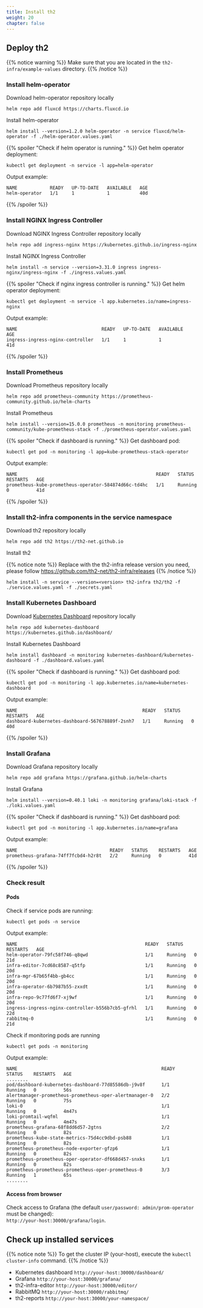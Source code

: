 ```yaml
---
title: Install th2
weight: 20
chapter: false
---
```


## Deploy th2

{{% notice warning %}}
Make sure that you are located in the `th2-infra/example-values` directory.
{{% /notice %}}

### Install helm-operator

Download helm-operator repository locally

```shell
helm repo add fluxcd https://charts.fluxcd.io
```

Install helm-operator

```shell
helm install --version=1.2.0 helm-operator -n service fluxcd/helm-operator -f ./helm-operator.values.yaml
```

{{% spoiler "Check if helm operator is running." %}}
Get helm operator deployment:
```shell
kubectl get deployment -n service -l app=helm-operator
```
Output example:
```shell
NAME            READY   UP-TO-DATE   AVAILABLE   AGE
helm-operator   1/1     1            1           40d
```
{{% /spoiler %}}

### Install NGINX Ingress Controller
Download NGINX Ingress Controller repository locally
```shell
helm repo add ingress-nginx https://kubernetes.github.io/ingress-nginx
```
Install NGINX Ingress Controller
```shell
helm install -n service --version=3.31.0 ingress ingress-nginx/ingress-nginx -f ./ingress.values.yaml
```

{{% spoiler "Check if nginx ingress controller is running." %}}
Get helm operator deployment:
```shell
kubectl get deployment -n service -l app.kubernetes.io/name=ingress-nginx
```
Output example:
```shell
NAME                               READY   UP-TO-DATE   AVAILABLE   AGE
ingress-ingress-nginx-controller   1/1     1            1           41d
```
{{% /spoiler %}}

### Install Prometheus

Download Prometheus repository locally

```shell
helm repo add prometheus-community https://prometheus-community.github.io/helm-charts
```

Install Prometheus

```shell
helm install --version=15.0.0 prometheus -n monitoring prometheus-community/kube-prometheus-stack -f ./prometheus-operator.values.yaml
```

{{% spoiler "Check if dashboard is running." %}}
Get dashboard pod:
```shell
kubectl get pod -n monitoring -l app=kube-prometheus-stack-operator
```
Output example:
```shell
NAME                                                   READY   STATUS    RESTARTS   AGE
prometheus-kube-prometheus-operator-584874d66c-td4hc   1/1     Running   0          41d
```
{{% /spoiler %}}

### Install th2-infra components in the service namespace

Download th2 repository locally

```shell
helm repo add th2 https://th2-net.github.io
```

Install th2


{{% notice note %}}
Replace with the th2-infra release version you need, please follow https://github.com/th2-net/th2-infra/releases
{{% /notice %}}
```shell
helm install -n service --version=<version> th2-infra th2/th2 -f ./service.values.yaml -f ./secrets.yaml
```

### Install Kubernetes Dashboard

Download [Kubernetes Dashboard](https://kubernetes.io/docs/tasks/access-application-cluster/web-ui-dashboard/) repository locally

```shell
helm repo add kubernetes-dashboard https://kubernetes.github.io/dashboard/
```

Install Kubernetes Dashboard

```shell
helm install dashboard -n monitoring kubernetes-dashboard/kubernetes-dashboard -f ./dashboard.values.yaml
```

{{% spoiler "Check if dashboard is running." %}}
Get dashboard pod:
```shell
kubectl get pod -n monitoring -l app.kubernetes.io/name=kubernetes-dashboard
```
Output example:
```shell
NAME                                              READY   STATUS    RESTARTS   AGE
dashboard-kubernetes-dashboard-567678889f-2snh7   1/1     Running   0          40d
```
{{% /spoiler %}}

### Install Grafana

Download Grafana repository locally

```shell
helm repo add grafana https://grafana.github.io/helm-charts
```

Install Grafana

```shell
helm install --version=0.40.1 loki -n monitoring grafana/loki-stack -f ./loki.values.yaml
```

{{% spoiler "Check if dashboard is running." %}}
Get dashboard pod:
```shell
kubectl get pod -n monitoring -l app.kubernetes.io/name=grafana
```
Output example:
```shell
NAME                                  READY   STATUS    RESTARTS   AGE
prometheus-grafana-74ff7fcbd4-h2r8t   2/2     Running   0          41d
```
{{% /spoiler %}}

### Check result
#### Pods
Check if service pods are running:
```shell
kubectl get pods -n service
```

Output example:
```shell
NAME                                               READY   STATUS    RESTARTS   AGE
helm-operator-79fc58f746-q8qwd                     1/1     Running   0          21d
infra-editor-7cd68c8587-q5tfp                      1/1     Running   0          20d
infra-mgr-67b65f4bb-gb4cc                          1/1     Running   0          20d
infra-operator-6b7987b55-zxxdt                     1/1     Running   0          20d
infra-repo-9c77fd6f7-xj9wf                         1/1     Running   0          20d
ingress-ingress-nginx-controller-b556b7cb5-gfrhl   1/1     Running   0          22d
rabbitmq-0                                         1/1     Running   0          21d
```

Check if monitoring pods are running
```shell
kubectl get pods -n monitoring
```
Output example:
```shell
NAME                                                     READY   STATUS    RESTARTS   AGE
........
pod/dashboard-kubernetes-dashboard-77d85586db-j9v8f      1/1     Running   0          56s
alertmanager-prometheus-prometheus-oper-alertmanager-0   2/2     Running   0          75s
loki-0                                                   1/1     Running   0          4m47s
loki-promtail-wqfml                                      1/1     Running   0          4m47s
prometheus-grafana-68f8dd6d57-2gtns                      2/2     Running   0          82s
prometheus-kube-state-metrics-75d4cc9dbd-psb88           1/1     Running   0          82s
prometheus-prometheus-node-exporter-gfzp6                1/1     Running   0          82s
prometheus-prometheus-oper-operator-df668d457-snxks      1/1     Running   0          82s
prometheus-prometheus-prometheus-oper-prometheus-0       3/3     Running   1          65s        
........
```
#### Access from browser

Check access to Grafana (the default `user/password: admin/prom-operator` must be changed):  
`http://your-host:30000/grafana/login`.

## Check up installed services

{{% notice note %}}
To get the cluster IP (your-host), execute the `kubectl cluster-info` command.
{{% /notice %}}

- Kubernetes dashboard `http://your-host:30000/dashboard/`
- Grafana `http://your-host:30000/grafana/`
- th2-infra-editor `http://your-host:30000/editor/`
- RabbitMQ `http://your-host:30000/rabbitmq/`
- th2-reports `http://your-host:30000/your-namespace/`
